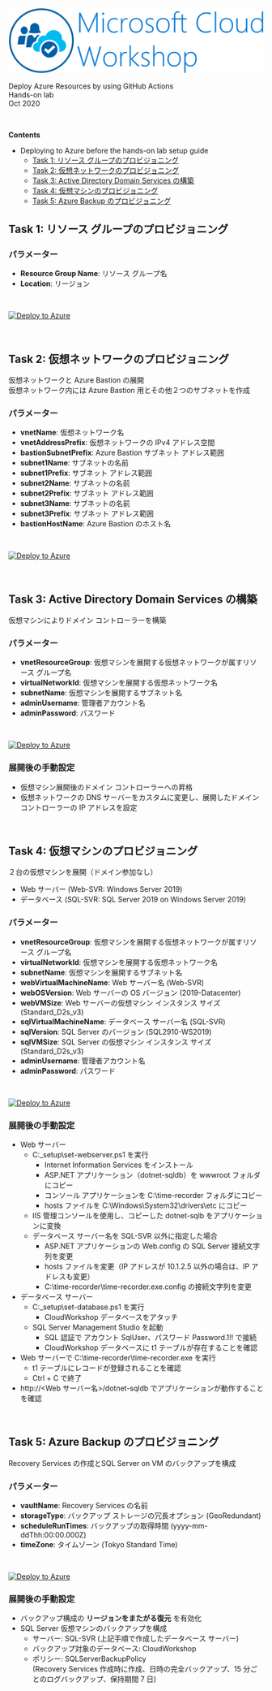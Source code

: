 ![Microsoft Cloud Workshop](images/ms-cloud-workshop.png)

Deploy Azure Resources by using GitHub Actions  
Hands-on lab  
Oct 2020

<br />

**Contents**
- Deploying to Azure before the hands-on lab setup guide
  - [Task 1: リソース グループのプロビジョニング](#task-1-リソース-グループのプロビジョニング)
  - [Task 2: 仮想ネットワークのプロビジョニング](#task-2-仮想ネットワークのプロビジョニング)
  - [Task 3: Active Directory Domain Services の構築](#task-3-active-directory-domain-services-の構築)
  - [Task 4: 仮想マシンのプロビジョニング](#task-4-仮想マシンのプロビジョニング)
  - [Task 5: Azure Backup のプロビジョニング](#task-5-azure-backup-のプロビジョニング)

## Task 1: リソース グループのプロビジョニング

### パラメーター
- **Resource Group Name**: リソース グループ名
- **Location**: リージョン

<br />

[![Deploy to Azure](https://aka.ms/deploytoazurebutton)](https://portal.azure.com/#create/Microsoft.Template/uri/https%3A%2F%2Fraw.githubusercontent.com%2Fhiroyay-ms%2FDeploying-to-Azure-for-CSA%2Fmain%2FHands-on-Lab%2Ftemplates%2Fdeploy-resource-group.json)

<br />

## Task 2: 仮想ネットワークのプロビジョニング
仮想ネットワークと Azure Bastion の展開  
仮想ネットワーク内には Azure Bastion 用とその他２つのサブネットを作成  

### パラメーター
- **vnetName**: 仮想ネットワーク名
- **vnetAddressPrefix**: 仮想ネットワークの IPv4 アドレス空間
- **bastionSubnetPrefix**: Azure Bastion サブネット アドレス範囲
- **subnet1Name**: サブネットの名前
- **subnet1Prefix**: サブネット アドレス範囲
- **subnet2Name**: サブネットの名前
- **subnet2Prefix**: サブネット アドレス範囲
- **subnet3Name**: サブネットの名前
- **subnet3Prefix**: サブネット アドレス範囲
- **bastionHostName**: Azure Bastion のホスト名

<br />

[![Deploy to Azure](https://aka.ms/deploytoazurebutton)](https://portal.azure.com/#create/Microsoft.Template/uri/https%3A%2F%2Fraw.githubusercontent.com%2Fhiroyay-ms%2FDeploying-to-Azure-for-CSA%2Fmain%2FHands-on-Lab%2Ftemplates%2Fdeploy-vnet-three-subnets-with-bastion.json)

<br />

## Task 3: Active Directory Domain Services の構築
仮想マシンによりドメイン コントローラーを構築

### パラメーター
- **vnetResourceGroup**: 仮想マシンを展開する仮想ネットワークが属すリソース グループ名
- **virtualNetworkId**: 仮想マシンを展開する仮想ネットワーク名
- **subnetName**: 仮想マシンを展開するサブネット名
- **adminUsername**: 管理者アカウント名
- **adminPassword**: パスワード

<br />

[![Deploy to Azure](https://aka.ms/deploytoazurebutton)](https://portal.azure.com/#create/Microsoft.Template/uri/https%3A%2F%2Fraw.githubusercontent.com%2Fhiroyay-ms%2FDeploying-to-Azure-for-CSA%2Fmain%2FHands-on-Lab%2Ftemplates%2Fdeploy-vm-as-domain-controller.json)

### 展開後の手動設定
- 仮想マシン展開後のドメイン コントローラーへの昇格
- 仮想ネットワークの DNS サーバーをカスタムに変更し、展開したドメイン コントローラーの IP アドレスを設定

<br />

## Task 4: 仮想マシンのプロビジョニング
２台の仮想マシンを展開（ドメイン参加なし）  
- Web サーバー (Web-SVR: Windows Server 2019)
- データベース (SQL-SVR: SQL Server 2019 on Windows Server 2019)

### パラメーター
- **vnetResourceGroup**: 仮想マシンを展開する仮想ネットワークが属すリソース グループ名
- **virtualNetworkId**: 仮想マシンを展開する仮想ネットワーク名
- **subnetName**: 仮想マシンを展開するサブネット名
- **webVirtualMachineName**: Web サーバー名 (Web-SVR)
- **webOSVersion**: Web サーバーの OS バージョン (2019-Datacenter)
- **webVMSize**: Web サーバーの仮想マシン インスタンス サイズ (Standard_D2s_v3)
- **sqlVirtualMachineName**: データベース サーバー名 (SQL-SVR)
- **sqlVersion**: SQL Server のバージョン (SQL2910-WS2019)
- **sqlVMSize**: SQL Server の仮想マシン インスタンス サイズ (Standard_D2s_v3)
- **adminUsername**: 管理者アカウント名
- **adminPassword**: パスワード

<br />

[![Deploy to Azure](https://aka.ms/deploytoazurebutton)](https://portal.azure.com/#create/Microsoft.Template/uri/https%3A%2F%2Fraw.githubusercontent.com%2Fhiroyay-ms%2FDeploying-to-Azure-for-CSA%2main%2FHands-on-Lab%2Ftemplates%2Fdeploy-vm-web-and-sql.json)


### 展開後の手動設定
- Web サーバー
  - C:\_setup\set-webserver.ps1 を実行
    - Internet Information Services をインストール
    - ASP.NET アプリケーション（dotnet-sqldb）を wwwroot フォルダにコピー
    - コンソール アプリケーションを C:\time-recorder フォルダにコピー
    - hosts ファイルを C:\Windows\System32\drivers\etc にコピー
  - IIS 管理コンソールを使用し、コピーした dotnet-sqlb をアプリケーションに変換
  - データベース サーバー名を SQL-SVR 以外に指定した場合
    - ASP.NET アプリケーションの Web.config の SQL Server 接続文字列を変更
    - hosts ファイルを変更（IP アドレスが 10.1.2.5 以外の場合は、IP アドレスも変更）
    - C:\time-recorder\time-recorder.exe.config の接続文字列を変更
- データベース サーバー
  - C:\_setup\set-database.ps1 を実行
    - CloudWorkshop データベースをアタッチ
  - SQL Server Management Studio を起動
    - SQL 認証で アカウント SqlUser、パスワード Password.1!! で接続
    - CloudWorkshop データベースに t1 テーブルが存在することを確認
- Web サーバーで C:\time-recorder\time-recorder.exe を実行
  - t1 テーブルにレコードが登録されることを確認
  - Ctrl + C で終了
- http://<Web サーバー名>/dotnet-sqldb でアプリケーションが動作することを確認

<br />

## Task 5: Azure Backup のプロビジョニング
Recovery Services の作成とSQL Server on VM のバックアップを構成

### パラメーター
- **vaultName**: Recovery Services の名前
- **storageType**: バックアップ ストレージの冗長オプション (GeoRedundant)
- **scheduleRunTimes**: バックアップの取得時間 (yyyy-mm-ddThh:00:00.000Z)
- **timeZone**: タイムゾーン (Tokyo Standard Time)

<br />

[![Deploy to Azure](https://aka.ms/deploytoazurebutton)](https://portal.azure.com/#create/Microsoft.Template/uri/https%3A%2F%2Fraw.githubusercontent.com%2Fhiroyay-ms%2FDeploying-to-Azure-for-CSA%2Fmain%2FHands-on-Lab%2Ftemplates%2Fdeploy-recovery-services.json)

### 展開後の手動設定
- バックアップ構成の **リージョンをまたがる復元** を有効化
- SQL Server 仮想マシンのバックアップを構成
  - サーバー: SQL-SVR (上記手順で作成したデータベース サーバー)
  - バックアップ対象のデータベース: CloudWorkshop
  - ポリシー: SQLServerBackupPolicy  
   (Recovery Services 作成時に作成、日時の完全バックアップ、15 分ごとのログバックアップ、保持期間 7 日)